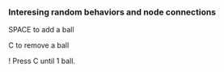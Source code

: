 ### Interesing random behaviors and node connections

SPACE to add a ball

C to remove a ball

! Press C until 1 ball.
